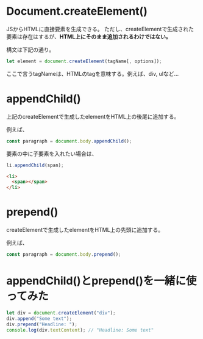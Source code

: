 # Document.createElement()
  JSからHTMLに直接要素を生成できる。
  ただし、createElementで生成された要素は存在はするが、**HTML上にそのまま追加されるわけではない。**

構文は下記の通り。


```javascript 
let element = document.createElement(tagName[, options]);
```


ここで言うtagNameは、HTMLのtagを意味する。例えば、div, ulなど…


# appendChild()
  上記のcreateElementで生成したelementをHTML上の後尾に追加する。
  
  例えば、
  
```javascript 
const paragraph = document.body.appendChild();
```
  要素の中に子要素を入れたい場合は、
  
```javascript
li.appendChild(span);
```
```html
<li>
  <span></span>
</li>
```

# prepend()
  createElementで生成したelementをHTML上の先頭に追加する。
  
  例えば、
  
```javascript 
const paragraph = document.body.prepend();
```
  
# appendChild()とprepend()を一緒に使ってみた
  
```javascript
let div = document.createElement("div");
div.append("Some text");
div.prepend("Headline: ");
console.log(div.textContent); // "Headline: Some text"
```
